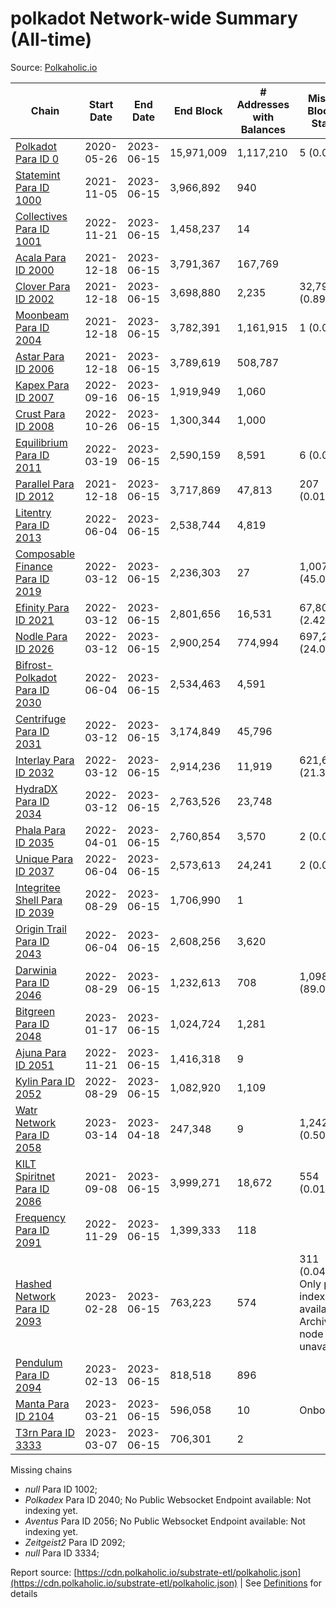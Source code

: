 # polkadot Network-wide Summary (All-time)

Source: [Polkaholic.io](https://polkaholic.io)


| Chain            | Start Date | End Date | End Block | # Addresses with Balances | Missing Blocks / Status |
| ---------------- | ---------- | ---------| --------- | ------------------------- | ----------------------- |
| [Polkadot Para ID 0](/polkadot/0-polkadot) | 2020-05-26 | 2023-06-15 | 15,971,009 |  1,117,210 | 5 (0.00%)  |
| [Statemint Para ID 1000](/polkadot/1000-statemint) | 2021-11-05 | 2023-06-15 | 3,966,892 |  940 |    |
| [Collectives Para ID 1001](/polkadot/1001-collectives) | 2022-11-21 | 2023-06-15 | 1,458,237 |  14 |    |
| [Acala Para ID 2000](/polkadot/2000-acala) | 2021-12-18 | 2023-06-15 | 3,791,367 |  167,769 |    |
| [Clover Para ID 2002](/polkadot/2002-clover) | 2021-12-18 | 2023-06-15 | 3,698,880 |  2,235 | 32,794 (0.89%)  |
| [Moonbeam Para ID 2004](/polkadot/2004-moonbeam) | 2021-12-18 | 2023-06-15 | 3,782,391 |  1,161,915 | 1 (0.00%)  |
| [Astar Para ID 2006](/polkadot/2006-astar) | 2021-12-18 | 2023-06-15 | 3,789,619 |  508,787 |    |
| [Kapex Para ID 2007](/polkadot/2007-kapex) | 2022-09-16 | 2023-06-15 | 1,919,949 |  1,060 |    |
| [Crust Para ID 2008](/polkadot/2008-crust) | 2022-10-26 | 2023-06-15 | 1,300,344 |  1,000 |    |
| [Equilibrium Para ID 2011](/polkadot/2011-equilibrium) | 2022-03-19 | 2023-06-15 | 2,590,159 |  8,591 | 6 (0.00%)  |
| [Parallel Para ID 2012](/polkadot/2012-parallel) | 2021-12-18 | 2023-06-15 | 3,717,869 |  47,813 | 207 (0.01%)  |
| [Litentry Para ID 2013](/polkadot/2013-litentry) | 2022-06-04 | 2023-06-15 | 2,538,744 |  4,819 |    |
| [Composable Finance Para ID 2019](/polkadot/2019-composable) | 2022-03-12 | 2023-06-15 | 2,236,303 |  27 | 1,007,163 (45.04%)  |
| [Efinity Para ID 2021](/polkadot/2021-efinity) | 2022-03-12 | 2023-06-15 | 2,801,656 |  16,531 | 67,803 (2.42%)  |
| [Nodle Para ID 2026](/polkadot/2026-nodle) | 2022-03-12 | 2023-06-15 | 2,900,254 |  774,994 | 697,249 (24.04%)  |
| [Bifrost-Polkadot Para ID 2030](/polkadot/2030-bifrost-dot) | 2022-06-04 | 2023-06-15 | 2,534,463 |  4,591 |    |
| [Centrifuge Para ID 2031](/polkadot/2031-centrifuge) | 2022-03-12 | 2023-06-15 | 3,174,849 |  45,796 |    |
| [Interlay Para ID 2032](/polkadot/2032-interlay) | 2022-03-12 | 2023-06-15 | 2,914,236 |  11,919 | 621,626 (21.33%)  |
| [HydraDX Para ID 2034](/polkadot/2034-hydradx) | 2022-03-12 | 2023-06-15 | 2,763,526 |  23,748 |    |
| [Phala Para ID 2035](/polkadot/2035-phala) | 2022-04-01 | 2023-06-15 | 2,760,854 |  3,570 | 2 (0.00%)  |
| [Unique Para ID 2037](/polkadot/2037-unique) | 2022-06-04 | 2023-06-15 | 2,573,613 |  24,241 | 2 (0.00%)  |
| [Integritee Shell Para ID 2039](/polkadot/2039-integritee-shell) | 2022-08-29 | 2023-06-15 | 1,706,990 |  1 |    |
| [Origin Trail Para ID 2043](/polkadot/2043-origintrail) | 2022-06-04 | 2023-06-15 | 2,608,256 |  3,620 |    |
| [Darwinia Para ID 2046](/polkadot/2046-darwinia) | 2022-08-29 | 2023-06-15 | 1,232,613 |  708 | 1,098,159 (89.09%)  |
| [Bitgreen Para ID 2048](/polkadot/2048-bitgreen) | 2023-01-17 | 2023-06-15 | 1,024,724 |  1,281 |    |
| [Ajuna Para ID 2051](/polkadot/2051-ajuna) | 2022-11-21 | 2023-06-15 | 1,416,318 |  9 |    |
| [Kylin Para ID 2052](/polkadot/2052-kylin) | 2022-08-29 | 2023-06-15 | 1,082,920 |  1,109 |    |
| [Watr Network Para ID 2058](/polkadot/2058-watr) | 2023-03-14 | 2023-04-18 | 247,348 |  9 | 1,242 (0.50%)  |
| [KILT Spiritnet Para ID 2086](/polkadot/2086-kilt) | 2021-09-08 | 2023-06-15 | 3,999,271 |  18,672 | 554 (0.01%)  |
| [Frequency Para ID 2091](/polkadot/2091-frequency) | 2022-11-29 | 2023-06-15 | 1,399,333 |  118 |    |
| [Hashed Network Para ID 2093](/polkadot/2093-hashed) | 2023-02-28 | 2023-06-15 | 763,223 |  574 | 311 (0.04%) Only partial index available: Archive node unavailable |
| [Pendulum Para ID 2094](/polkadot/2094-pendulum) | 2023-02-13 | 2023-06-15 | 818,518 |  896 |    |
| [Manta Para ID 2104](/polkadot/2104-manta) | 2023-03-21 | 2023-06-15 | 596,058 |  10 |   Onboarding |
| [T3rn Para ID 3333](/polkadot/3333-t3rn) | 2023-03-07 | 2023-06-15 | 706,301 |  2 |    |

Missing chains


* *null* Para ID 1002; 
* *Polkadex* Para ID 2040; No Public Websocket Endpoint available: Not indexing yet.
* *Aventus* Para ID 2056; No Public Websocket Endpoint available: Not indexing yet.
* *Zeitgeist2* Para ID 2092; 
* *null* Para ID 3334; 

Report source: [https://cdn.polkaholic.io/substrate-etl/polkaholic.json](https://cdn.polkaholic.io/substrate-etl/polkaholic.json) | See [Definitions](/DEFINITIONS.md) for details
